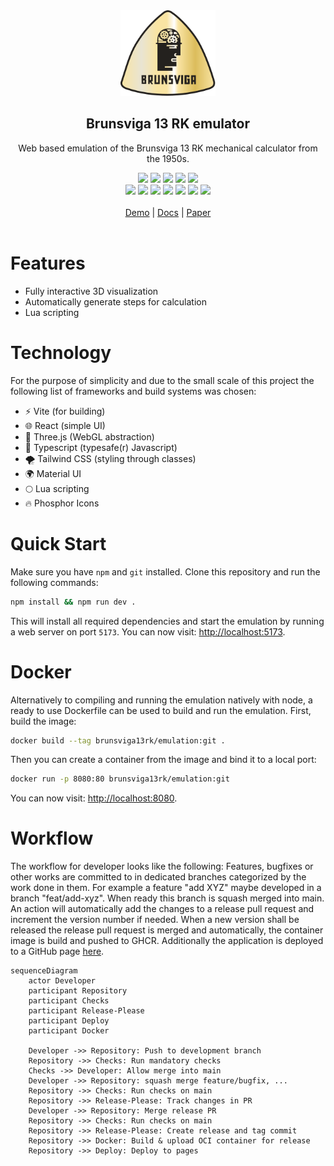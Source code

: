 
<div align="center">
    <img alt="icon" src="./public/brunsviga_icon.svg" width="30%"/>
</div>

<div align="center">
    <h2>Brunsviga 13 RK emulator</h2>
    <p>
        Web based emulation of the Brunsviga 13 RK
        mechanical calculator from the 1950s.
    </p>
    <img src="https://img.shields.io/github/check-runs/brunsviga13rk/emulator/main">
    <img src="https://img.shields.io/github/deployments/brunsviga13rk/emulator/github-pages?label=deployment">
    <img src="https://img.shields.io/github/package-json/v/brunsviga13rk/emulator">
    <img src="https://img.shields.io/github/license/brunsviga13rk/emulator">
    <img src="https://img.shields.io/github/languages/top/brunsviga13rk/emulator">
    <br>
    <img src="https://img.shields.io/badge/MUI-%230081CB.svg?logo=mui&logoColor=white">
    <img src="https://img.shields.io/badge/react-%2320232a.svg?logo=react&logoColor=%2361DAFB">
    <img src="https://img.shields.io/badge/tailwindcss-%2338B2AC.svg?logo=tailwind-css&logoColor=white">
    <img src="https://img.shields.io/badge/vite-%23646CFF.svg?logo=vite&logoColor=white">
    <img src="https://img.shields.io/badge/typescript-%23007ACC.svg?logo=typescript&logoColor=white">
    <img src="https://img.shields.io/badge/lua-%232C2D72.svg?logo=lua&logoColor=white">
    <img src="https://img.shields.io/badge/github%20pages-121013?logo=github&logoColor=white">
    <br>
    <br>
    <a href="https://brunsviga13rk.github.io/emulator">Demo<a/> |
    <a href="https://brunsviga13rk.github.io/docs">Docs<a/> |
    <a href="https://github.com/brunsviga13rk/thesis">Paper<a/>
</div>
<br>

# Features

- Fully interactive 3D visualization
- Automatically generate steps for calculation
- Lua scripting

# Technology

For the purpose of simplicity and due to the small scale of this project the
following list of frameworks and build systems was chosen:

- ⚡ Vite (for building)
- 🌐 React (simple UI)
- 🎁 Three.js (WebGL abstraction)
- 🧻 Typescript (typesafe(r) Javascript)
- 🌪️ Tailwind CSS (styling through classes)
- 🌍 Material UI
- 🌕 Lua scripting
- 🔥 Phosphor Icons

# Quick Start

Make sure you have `npm` and `git` installed. Clone this repository and run the
following commands:
```sh
npm install && npm run dev .
```
This will install all required dependencies and start the emulation by
running a web server on port `5173`. You can now visit:
[http://localhost:5173](http://localhost:5173).

# Docker

Alternatively to compiling and running the emulation natively with node,
a ready to use Dockerfile can be used to build and run the emulation.
First, build the image:
```sh
docker build --tag brunsviga13rk/emulation:git .
```
Then you can create a container from the image and bind it to a local port:
```sh
docker run -p 8080:80 brunsviga13rk/emulation:git
```
You can now visit:
[http://localhost:8080](http://localhost:8080).

# Workflow

The workflow for developer looks like the following:
Features, bugfixes or other works are committed to in dedicated branches
categorized by the work done in them. For example a feature "add XYZ" maybe
developed in a branch "feat/add-xyz". When ready this branch is squash merged
into main. An action will automatically add the changes to a release pull
request and increment the version number if needed. When a new version shall
be released the release pull request is merged and automatically, the container
image is build and pushed to GHCR. Additionally the application is deployed to
a GitHub page [here](https://brunsviga13rk.github.io/emulator/).

```mermaid
sequenceDiagram
    actor Developer
    participant Repository
    participant Checks
    participant Release-Please
    participant Deploy
    participant Docker

    Developer ->> Repository: Push to development branch
    Repository ->> Checks: Run mandatory checks
    Checks ->> Developer: Allow merge into main
    Developer ->> Repository: squash merge feature/bugfix, ...
    Repository ->> Checks: Run checks on main
    Repository ->> Release-Please: Track changes in PR
    Developer ->> Repository: Merge release PR
    Repository ->> Checks: Run checks on main
    Repository ->> Release-Please: Create release and tag commit
    Repository ->> Docker: Build & upload OCI container for release
    Repository ->> Deploy: Deploy to pages
```
